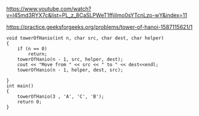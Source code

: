 https://www.youtube.com/watch?v=l45md3RYX7c&list=PL_z_8CaSLPWeT1ffjiImo0sYTcnLzo-wY&index=11

https://practice.geeksforgeeks.org/problems/tower-of-hanoi-1587115621/1

```
void towerOfHanio(int n, char src, char dest, char helper)
{
    if (n == 0)
        return;
    towerOfHanio(n - 1, src, helper, dest);
    cout << "Move from " << src << " to " << dest<<endl;
    towerOfHanio(n - 1, helper, dest, src);
    
}
int main()
{
    towerOfHanio(3 , 'A', 'C', 'B');
    return 0;
}
```
